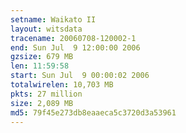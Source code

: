 ```yaml
---
setname: Waikato II
layout: witsdata
tracename: 20060708-120002-1
end: Sun Jul  9 12:00:00 2006
gzsize: 679 MB
len: 11:59:58
start: Sun Jul  9 00:00:02 2006
totalwirelen: 10,703 MB
pkts: 27 million
size: 2,089 MB
md5: 79f45e273db8eaaeca5c3720d3a53961
---
```

